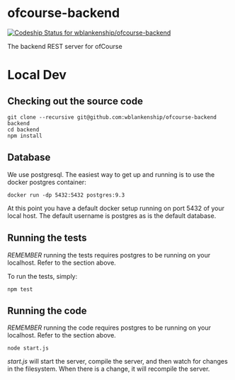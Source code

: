 ofcourse-backend
================

[ ![Codeship Status for wblankenship/ofcourse-backend](https://www.codeship.io/projects/bf3d7f40-2fd4-0132-3e73-2e3607fd60d8/status)](https://www.codeship.io/projects/39654)

The backend REST server for ofCourse

# Local Dev

## Checking out the source code

```
git clone --recursive git@github.com:wblankenship/ofcourse-backend backend
cd backend
npm install
```

## Database

We use postgresql. The easiest way to get up and running is to use the docker postgres container:

```
docker run -dp 5432:5432 postgres:9.3
```

At this point you have a default docker setup running on port 5432 of your local host. The default username is postgres as is the default database.

## Running the tests

*REMEMBER* running the tests requires postgres to be running on your localhost. Refer to the section above.

To run the tests, simply:

```
npm test
```

## Running the code

*REMEMBER* running the code requires postgres to be running on your localhost. Refer to the section above.

```
node start.js
```

_start.js_ will start the server, compile the server, and then watch for changes in the filesystem. When there is a change, it will recompile the server.
